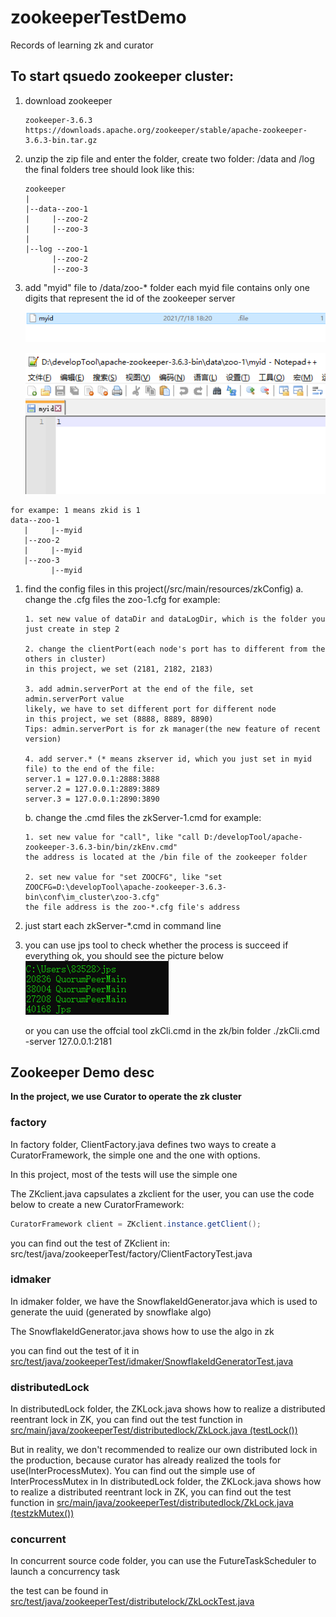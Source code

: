# zookeeperTestDemo
Records of learning zk and curator

## To start qsuedo zookeeper cluster:

1. download zookeeper
   
   ```
   zookeeper-3.6.3 https://downloads.apache.org/zookeeper/stable/apache-zookeeper-3.6.3-bin.tar.gz
   ```
   
   
   
2. unzip the zip file and enter the folder, create two folder: /data and /log
   the final folders tree should look like this:
   
   ```
   zookeeper
   |
   |--data--zoo-1
   |     |--zoo-2
   |     |--zoo-3
   |
   |--log --zoo-1
         |--zoo-2
         |--zoo-3
   ```
   
   
   
3. add "myid" file to /data/zoo-* folder
   each myid file contains only one digits that represent the id of the zookeeper server
   
   ![avatar](/readmeimg/img_1.png)
   
   ![avatar](/readmeimg/img_2.png)

```
for exampe: 1 means zkid is 1
data--zoo-1
   |     |--myid
   |--zoo-2
   |     |--myid
   |--zoo-3
         |--myid
```



1. find the config files in this project(/src/main/resources/zkConfig)
   a. change the .cfg files
      the zoo-1.cfg for example:

   ```
   1. set new value of dataDir and dataLogDir, which is the folder you just create in step 2
   
   2. change the clientPort(each node's port has to different from the others in cluster)
   in this project, we set (2181, 2182, 2183)
   
   3. add admin.serverPort at the end of the file, set admin.serverPort value
   likely, we have to set different port for different node
   in this project, we set (8888, 8889, 8890)
   Tips: admin.serverPort is for zk manager(the new feature of recent version)
   
   4. add server.* (* means zkserver id, which you just set in myid file) to the end of the file:
   server.1 = 127.0.0.1:2888:3888
   server.2 = 127.0.0.1:2889:3889
   server.3 = 127.0.0.1:2890:3890
   ```

   b. change the .cmd files
      the zkServer-1.cmd for example:

   ```
   1. set new value for "call", like "call D:/developTool/apache-zookeeper-3.6.3-bin/bin/zkEnv.cmd"
   the address is located at the /bin file of the zookeeper folder
   
   2. set new value for "set ZOOCFG", like "set ZOOCFG=D:\developTool\apache-zookeeper-3.6.3-bin\conf\im_cluster\zoo-3.cfg"
   the file address is the zoo-*.cfg file's address
   ```

2. just start each zkServer-*.cmd in command line

   

3. you can use jps tool to check whether the process is succeed
   if everything ok, you should see the picture below
   ![avatar](/readmeimg/img.png)

   or you can use the offcial tool zkCli.cmd in the zk/bin folder
   ./zkCli.cmd -server 127.0.0.1:2181 

      





## Zookeeper Demo desc

**In the project, we use Curator to operate the zk cluster**

### factory

In factory folder, ClientFactory.java defines two ways to create a CuratorFramework, the simple one and the one with options.

In this project, most of the tests will use the simple one



The ZKclient.java capsulates a zkclient for the user,  you can use the code below to create a new  CuratorFramework:

```java
CuratorFramework client = ZKclient.instance.getClient();
```

you can find out the test of ZKclient in: src/test/java/zookeeperTest/factory/ClientFactoryTest.java



### idmaker

In idmaker folder, we have the SnowflakeIdGenerator.java which is used to generate the uuid (generated by snowflake algo)

The SnowflakeIdGenerator.java shows how to use the algo in zk

you can find out the test of it in <u>src/test/java/zookeeperTest/idmaker/SnowflakeIdGeneratorTest.java</u>



### distributedLock

In distributedLock folder,  the ZKLock.java shows how to realize a distributed reentrant lock in ZK, you can find out the test function in <u>src/main/java/zookeeperTest/distributedlock/ZkLock.java (testLock())</u>

But in reality, we don't recommended to realize our own distributed lock in the production, because curator has already realized the tools for use(InterProcessMutex). You can find out the simple use of InterProcessMutex in In distributedLock folder,  the ZKLock.java shows how to realize a distributed reentrant lock in ZK, you can find out the test function in <u>src/main/java/zookeeperTest/distributedlock/ZkLock.java (testzkMutex())</u>



### concurrent

In concurrent source code folder, you can use the FutureTaskScheduler to launch a concurrency task

the test can be found in <u>src/test/java/zookeeperTest/distributelock/ZkLockTest.java</u>